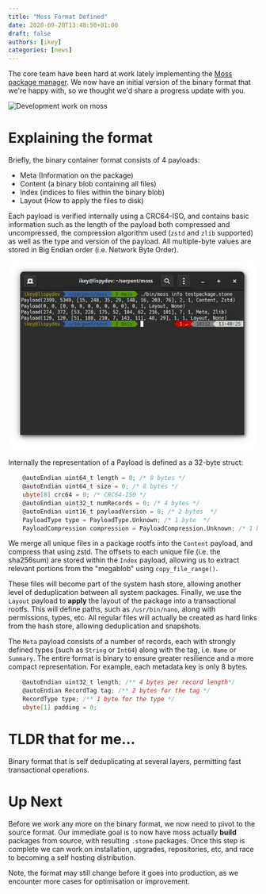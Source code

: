 ```yaml
---
title: "Moss Format Defined"
date: 2020-09-20T13:48:50+01:00
draft: false
authors: [ikey]
categories: [news]
---
```


The core team have been hard at work lately implementing the [Moss package manager](https://github.com/serpent-linux/moss).
We now have an initial version of the binary format that we're happy with, so we thought we'd share a progress update
with you.

<!--more-->

![Development work on moss](../../static/img/blog/moss-format-defined/Featured.webp)

# Explaining the format

Briefly, the binary container format consists of 4 payloads:

 - Meta (Information on the package)
 - Content (a binary blob containing all files)
 - Index (indices to files within the binary blob)
 - Layout (How to apply the files to disk)

Each payload is verified internally using a CRC64-ISO, and contains basic information such as the length of the payload
both compressed and uncompressed, the compression algorithm used (`zstd` and `zlib` supported) as well as the type and
version of the payload. All multiple-byte values are stored in Big Endian order (i.e. Network Byte Order).

![Payloads](/static/img/blog/moss-format-defined/Payloads.webp "All relevant payloads")

Internally the representation of a Payload is defined as a 32-byte struct:

```d
    @autoEndian uint64_t length = 0; /* 8 bytes */
    @autoEndian uint64_t size = 0; /* 8 bytes */
    ubyte[8] crc64 = 0; /* CRC64-ISO */
    @autoEndian uint32_t numRecords = 0; /* 4 bytes */
    @autoEndian uint16_t payloadVersion = 0; /* 2 bytes  */
    PayloadType type = PayloadType.Unknown; /* 1 byte  */
    PayloadCompression compression = PayloadCompression.Unknown; /* 1 byte */
```

We merge all unique files in a package rootfs into the `Content` payload, and compress that using zstd. The offsets to
each unique file (i.e. the sha256sum) are stored within the `Index` payload, allowing us to extract relevant portions
from the "megablob" using `copy_file_range()`.

These files will become part of the system hash store, allowing another level of deduplication between all system
packages. Finally, we use the `Layout` payload to **apply** the layout of the package into a transactional rootfs.
This will define paths, such as `/usr/bin/nano`, along with permissions, types, etc. All regular files will actually
be created as hard links from the hash store, allowing deduplication and snapshots.

The `Meta` payload consists of a number of records, each with strongly defined types (such as `String` or `Int64`) along
with the tag, i.e. `Name` or `Summary`. The entire format is binary to ensure greater resilience and a more compact
representation. For example, each metadata key is only 8 bytes.

```d
    @autoEndian uint32_t length; /** 4 bytes per record length*/
    @autoEndian RecordTag tag; /** 2 bytes for the tag */
    RecordType type; /** 1 byte for the type */
    ubyte[1] padding = 0;
```


# TLDR that for me...

Binary format that is self deduplicating at several layers, permitting fast transactional operations.

# Up Next

Before we work any more on the binary format, we now need to pivot to the source format. Our immediate goal is to now
have moss actually **build** packages from source, with resulting `.stone` packages. Once this step is complete we can
work on installation, upgrades, repositories, etc, and race to becoming a self hosting distribution.

Note, the format may still change before it goes into production, as we encounter more cases for optimisation or
improvement.
